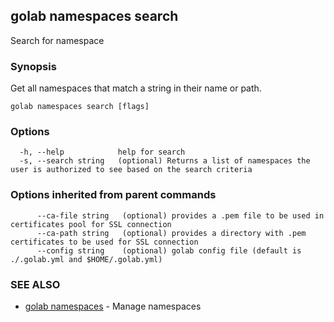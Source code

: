 ## golab namespaces search

Search for namespace

### Synopsis


Get all namespaces that match a string in their name or path.

```
golab namespaces search [flags]
```

### Options

```
  -h, --help            help for search
  -s, --search string   (optional) Returns a list of namespaces the user is authorized to see based on the search criteria
```

### Options inherited from parent commands

```
      --ca-file string   (optional) provides a .pem file to be used in certificates pool for SSL connection
      --ca-path string   (optional) provides a directory with .pem certificates to be used for SSL connection
      --config string    (optional) golab config file (default is ./.golab.yml and $HOME/.golab.yml)
```

### SEE ALSO
* [golab namespaces](golab_namespaces.md)	 - Manage namespaces

